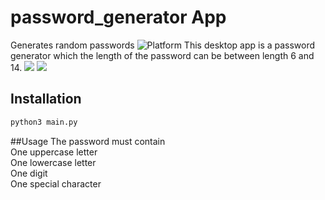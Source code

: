 # password_generator App
Generates random passwords
![Platform](https://img.shields.io/badge/python-3.7-blue.svg)
This desktop app is a password generator which the length of the password can be between length 6 and 14.
![](password_generator/images/pass01.png)
![](password_generator/images/pass02.png)

## Installation

```sh
python3 main.py
```
##Usage
The password must contain <br/>
One uppercase letter<br/>
One lowercase letter<br/>
One digit<br/>
One special character<br/><br/>
